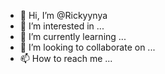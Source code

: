 - 👋 Hi, I’m @Rickyynya
- 👀 I’m interested in ...
- 🌱 I’m currently learning ...
- 💞️ I’m looking to collaborate on ...
- 📫 How to reach me ...

<!---
Rickyynya/Rickyynya is a ✨ special ✨ repository because its `README.md` (this file) appears on your GitHub profile.
You can click the Preview link to take a look at your changes.
--->
